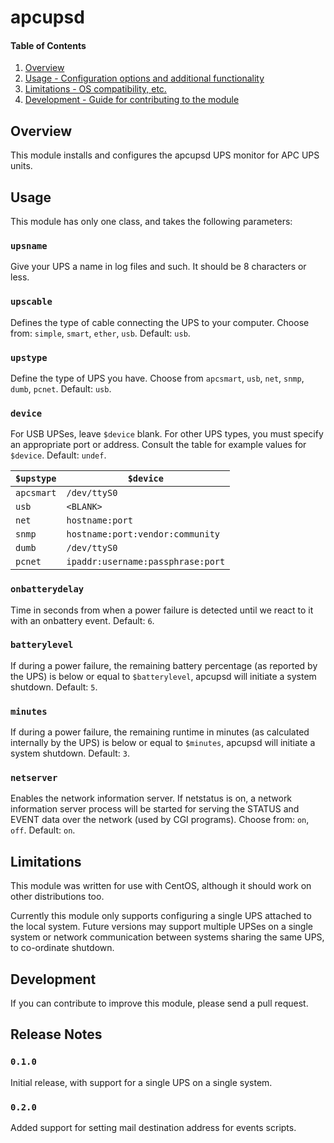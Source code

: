 # apcupsd

#### Table of Contents

1. [Overview](#overview)
2. [Usage - Configuration options and additional functionality](#usage)
3. [Limitations - OS compatibility, etc.](#limitations)
4. [Development - Guide for contributing to the module](#development)

## Overview

This module installs and configures the apcupsd UPS monitor for APC UPS units.

## Usage

This module has only one class, and takes the following parameters:

### `upsname`

Give your UPS a name in log files and such. It should be 8 characters or less.

### `upscable`

Defines the type of cable connecting the UPS to your computer. Choose from:
`simple`, `smart`, `ether`, `usb`. Default: `usb`.

### `upstype`

Define the type of UPS you have. Choose from `apcsmart`, `usb`, `net`, `snmp`,
`dumb`, `pcnet`. Default: `usb`.

### `device`

For USB UPSes, leave `$device` blank. For other UPS types, you must specify an
appropriate port or address. Consult the table for example values for `$device`.
Default: `undef`.

`$upstype` | `$device`
-----------|-----------
`apcsmart` | `/dev/ttyS0`
`usb`      | `<BLANK>`
`net`      | `hostname:port`
`snmp`     | `hostname:port:vendor:community`
`dumb`     | `/dev/ttyS0`
`pcnet`    | `ipaddr:username:passphrase:port`

### `onbatterydelay`

Time in seconds from when a power failure is detected until we react to it with
an onbattery event. Default: `6`.

### `batterylevel`

If during a power failure, the remaining battery percentage (as reported by the
UPS) is below or equal to `$batterylevel`, apcupsd will initiate a system shutdown.
Default: `5`.

### `minutes`

If during a power failure, the remaining runtime in minutes (as calculated
internally by the UPS) is below or equal to `$minutes`, apcupsd will initiate a
system shutdown. Default: `3`.

### `netserver`

Enables the network information server. If netstatus is on, a network information
server process will be started for serving the STATUS and EVENT data over the
network (used by CGI programs). Choose from: `on`, `off`. Default: `on`.

## Limitations

This module was written for use with CentOS, although it should work on other
distributions too.

Currently this module only supports configuring a single UPS attached to the
local system. Future versions may support multiple UPSes on a single system or
network communication between systems sharing the same UPS, to co-ordinate
shutdown.

## Development

If you can contribute to improve this module, please send a pull request.

## Release Notes

### `0.1.0`

Initial release, with support for a single UPS on a single system.

### `0.2.0`

Added support for setting mail destination address for events scripts.
